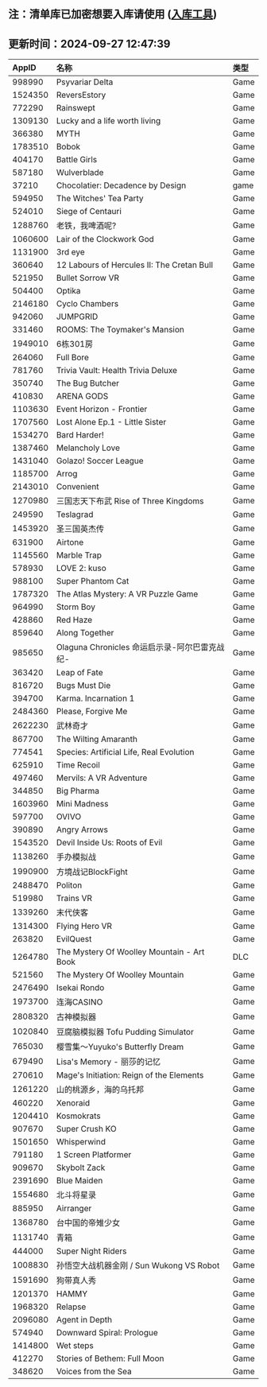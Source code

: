 ## 注：清单库已加密想要入库请使用 ([入库工具](https://github.com/BlankTMing/ManifestAutoUpdate/releases))

## 更新时间：2024-09-27 12:47:39
| AppID | 名称 | 类型  |
| :-------------------- | :----------------------------- | :----------- |
| 998990 | Psyvariar Delta| Game |
| 1524350 | ReversEstory| Game |
| 772290 | Rainswept| Game |
| 1309130 | Lucky and a life worth living| Game |
| 366380 | MYTH| Game |
| 1783510 | Bobok| Game |
| 404170 | Battle Girls| Game |
| 587180 | Wulverblade| Game |
| 37210 | Chocolatier: Decadence by Design| game |
| 594950 | The Witches' Tea Party| Game |
| 524010 | Siege of Centauri| Game |
| 1288760 | 老铁，我啤酒呢?| Game |
| 1060600 | Lair of the Clockwork God| Game |
| 1131900 | 3rd eye| Game |
| 360640 | 12 Labours of Hercules II: The Cretan Bull| Game |
| 521950 | Bullet Sorrow VR| Game |
| 504400 | Optika| Game |
| 2146180 | Cyclo Chambers| Game |
| 942060 | JUMPGRID| Game |
| 331460 | ROOMS: The Toymaker's Mansion| Game |
| 1949010 | 6栋301房| Game |
| 264060 | Full Bore| Game |
| 781760 | Trivia Vault: Health Trivia Deluxe| Game |
| 350740 | The Bug Butcher| Game |
| 410830 | ARENA GODS| Game |
| 1103630 | Event Horizon - Frontier| Game |
| 1707560 | Lost Alone Ep.1 - Little Sister| Game |
| 1534270 | Bard Harder!| Game |
| 1387460 | Melancholy Love| Game |
| 1431040 | Golazo! Soccer League| Game |
| 1185700 | Arrog| Game |
| 2143010 | Convenient| Game |
| 1270980 | 三国志天下布武 Rise of Three Kingdoms| Game |
| 249590 | Teslagrad| Game |
| 1453920 | 圣三国英杰传| Game |
| 631900 | Airtone| Game |
| 1145560 | Marble Trap| Game |
| 578930 | LOVE 2: kuso| Game |
| 988100 | Super Phantom Cat| Game |
| 1787320 | The Atlas Mystery: A VR Puzzle Game| Game |
| 964990 | Storm Boy| Game |
| 428860 | Red Haze| Game |
| 859640 | Along Together| Game |
| 985650 | Olaguna Chronicles 命运启示录-阿尔巴雷克战纪-| Game |
| 363420 | Leap of Fate| Game |
| 816720 | Bugs Must Die| Game |
| 394700 | Karma. Incarnation 1| Game |
| 2484360 | Please, Forgive Me| Game |
| 2622230 | 武林奇才| Game |
| 867700 | The Wilting Amaranth| Game |
| 774541 | Species: Artificial Life, Real Evolution| Game |
| 625910 | Time Recoil| Game |
| 497460 | Mervils: A VR Adventure| Game |
| 344850 | Big Pharma| Game |
| 1603960 | Mini Madness| Game |
| 597700 | OVIVO| Game |
| 390890 | Angry Arrows| Game |
| 1543520 | Devil Inside Us: Roots of Evil| Game |
| 1138260 | 手办模拟战| Game |
| 1990900 | 方境战记BlockFight| Game |
| 2488470 | Politon| Game |
| 519980 | Trains VR| Game |
| 1339260 | 末代侠客| Game |
| 1314300 | Flying Hero VR| Game |
| 263820 | EvilQuest| Game |
| 1264780 | The Mystery Of Woolley Mountain  - Art Book| DLC |
| 521560 | The Mystery Of Woolley Mountain| Game |
| 2476490 | Isekai Rondo| Game |
| 1973700 | 连海CASINO| Game |
| 2808320 | 古神模拟器| Game |
| 1020840 | 豆腐脑模拟器 Tofu Pudding Simulator| Game |
| 765030 | 樱雪集～Yuyuko's Butterfly Dream| Game |
| 679490 | Lisa's Memory - 丽莎的记忆| Game |
| 270610 | Mage's Initiation: Reign of the Elements| Game |
| 1261220 | 山的桃源乡，海的乌托邦| Game |
| 460220 | Xenoraid| Game |
| 1204410 | Kosmokrats| Game |
| 907670 | Super Crush KO| Game |
| 1501650 | Whisperwind| Game |
| 791180 | 1 Screen Platformer| Game |
| 909670 | Skybolt Zack| Game |
| 2391690 | Blue Maiden| Game |
| 1554680 | 北斗将星录| Game |
| 885950 | Airranger| Game |
| 1368780 |  台中国的帝雉少女| Game |
| 1131740 | 青箱| Game |
| 444000 | Super Night Riders| Game |
| 1008830 | 孙悟空大战机器金刚 / Sun Wukong VS Robot| Game |
| 1591690 | 狗带真人秀| Game |
| 1201370 | HAMMY| Game |
| 1968320 | Relapse| Game |
| 2096080 | Agent in Depth| Game |
| 574940 | Downward Spiral: Prologue| Game |
| 1414800 | Wet steps| Game |
| 412270 | Stories of Bethem: Full Moon| Game |
| 348620 | Voices from the Sea| Game |
